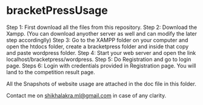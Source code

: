 # bracketPressUsage

Step 1: First download all the files from this repository.
Step 2: Download the Xampp. (You can download anyother server as well and can modify the later step accordinglly)
Step 3: Go to the XAMPP folder on your computer and open the htdocs folder, create a bracketpress folder and inside that copy and paste wordpress folder.
Step 4: Start your web server and open the link localhost/bracketpress/wordpress.
Step 5: Do Registration and go to login page.
Steps 6: Login with credentials provided in Registration page. You will land to the competition result page.

All the Snapshots of website usage are attached in the doc file in this folder.

Contact me on shikhalakra.ml@gmail.com in case of any clarity.
